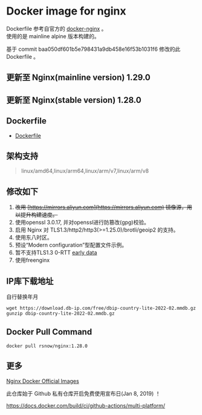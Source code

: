 # Docker image for nginx

Dockerfile 参考自官方的 [docker-nginx](https://github.com/nginxinc/docker-nginx/tree/master/mainline/alpine) 。  
使用的是 mainline alpine 版本构建的。  

基于 commit baa050df601b5e798431a9db458e16f53b1031f6 修改的此 Dockerfile 。

## 更新至 Nginx(mainline version) 1.29.0
## 更新至 Nginx(stable version) 1.28.0

## Dockerfile

* [Dockerfile](https://github.com/Ran-snow/docker-nginx/blob/master/Dockerfile)

## 架构支持

> linux/amd64,linux/arm64,linux/arm/v7,linux/arm/v8

## 修改如下
1. ~~改用 [https://mirrors.aliyun.com](https://mirrors.aliyun.com) 镜像源，用以提升构建速度。~~
2. 使用openssl 3.0.17, 并对openssl进行防篡改(gpg)校验。
3. 启用 Nginx 对 TLS1.3/http2/http3(>=1.25.0)/brotli/geoip2 的支持。
4. 使用东八时区。
5. 预设“Modern configuration”型配置文件示例。
6. 暂不支持TLS1.3 0-RTT [early data](https://nginx.org/en/docs/http/ngx_http_ssl_module.html#ssl_early_data)
7. 使用freenginx

## IP库下载地址

自行替换年月
```
wget https://download.db-ip.com/free/dbip-country-lite-2022-02.mmdb.gz
gunzip dbip-country-lite-2022-02.mmdb.gz
```

## Docker Pull Command

```
docker pull rsnow/nginx:1.28.0
```

## 更多

[Nginx Docker Official Images](https://hub.docker.com/_/nginx)

此仓库始于 Github 私有仓库开启免费使用宣布日(Jan 8, 2019) ！


https://docs.docker.com/build/ci/github-actions/multi-platform/